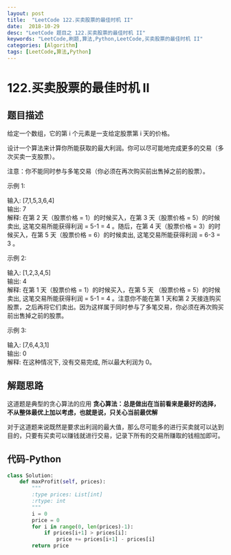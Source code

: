 ```yaml
---
layout: post
title:  "LeetCode 122.买卖股票的最佳时机 II"
date:  2018-10-29
desc: "LeetCode 题目之 122.买卖股票的最佳时机 II"
keywords: "LeetCode,刷题,算法,Python,LeetCode,买卖股票的最佳时机 II"
categories: [Algorithm]
tags: [LeetCode,算法,Python]
---
```

# 122.买卖股票的最佳时机 II

## 题目描述

给定一个数组，它的第 i 个元素是一支给定股票第 i 天的价格。

设计一个算法来计算你所能获取的最大利润。你可以尽可能地完成更多的交易（多次买卖一支股票）。

注意：你不能同时参与多笔交易（你必须在再次购买前出售掉之前的股票）。

示例 1:

输入: [7,1,5,3,6,4]<br/>
输出: 7<br/>
解释: 在第 2 天（股票价格 = 1）的时候买入，在第 3 天（股票价格 = 5）的时候卖出, 这笔交易所能获得利润 = 5-1 = 4 。随后，在第 4 天（股票价格 = 3）的时候买入，在第 5 天（股票价格 = 6）的时候卖出, 这笔交易所能获得利润 = 6-3 = 3 。

示例 2:

输入: [1,2,3,4,5]<br/>
输出: 4<br/>
解释: 在第 1 天（股票价格 = 1）的时候买入，在第 5 天 （股票价格 = 5）的时候卖出, 这笔交易所能获得利润 = 5-1 = 4 。注意你不能在第 1 天和第 2 天接连购买股票，之后再将它们卖出。因为这样属于同时参与了多笔交易，你必须在再次购买前出售掉之前的股票。

示例 3:

输入: [7,6,4,3,1]<br/>
输出: 0<br/>
解释: 在这种情况下, 没有交易完成, 所以最大利润为 0。<br/>

## 解题思路

这道题是典型的贪心算法的应用
**贪心算法：总是做出在当前看来是最好的选择，不从整体最优上加以考虑，也就是说，只关心当前最优解**

对于这道题来说既然是要求出利润的最大值，那么尽可能多的进行买卖就可以达到目的，只要有买卖可以赚钱就进行交易，记录下所有的交易所赚取的钱相加即可。

## 代码-Python

```python
class Solution:
    def maxProfit(self, prices):
        """
        :type prices: List[int]
        :rtype: int
        """
        i = 0
        price = 0
        for i in range(0, len(prices)-1):
            if prices[i+1] > prices[i]:
                price += prices[i+1] - prices[i]
        return price
```